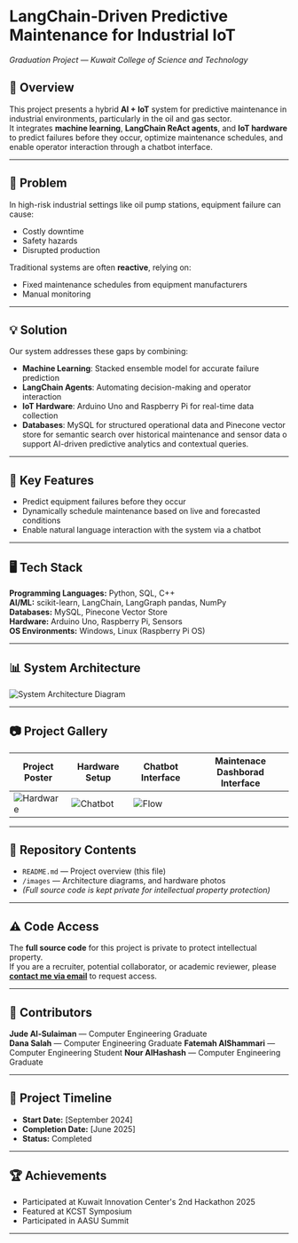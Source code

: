# LangChain-Driven Predictive Maintenance for Industrial IoT  
*Graduation Project — Kuwait College of Science and Technology*

## 📌 Overview
This project presents a hybrid **AI + IoT** system for predictive maintenance in industrial environments, particularly in the oil and gas sector.  
It integrates **machine learning**, **LangChain ReAct agents**, and **IoT hardware** to predict failures before they occur, optimize maintenance schedules, and enable operator interaction through a chatbot interface.

---

## 🚨 Problem
In high-risk industrial settings like oil pump stations, equipment failure can cause:
- Costly downtime
- Safety hazards
- Disrupted production

Traditional systems are often **reactive**, relying on:
- Fixed maintenance schedules from equipment manufacturers
- Manual monitoring

---

## 💡 Solution
Our system addresses these gaps by combining:
- **Machine Learning**: Stacked ensemble model for accurate failure prediction
- **LangChain Agents**: Automating decision-making and operator interaction
- **IoT Hardware**: Arduino Uno and Raspberry Pi for real-time data collection
- **Databases**: MySQL for structured operational data and Pinecone vector store for semantic search over historical maintenance and sensor data o support AI-driven predictive analytics and contextual queries.

---

## 🔑 Key Features
- Predict equipment failures before they occur
- Dynamically schedule maintenance based on live and forecasted conditions
- Enable natural language interaction with the system via a chatbot
  
---

## 🖥️ Tech Stack
**Programming Languages:** Python, SQL, C++  
**AI/ML:** scikit-learn, LangChain, LangGraph pandas, NumPy  
**Databases:** MySQL, Pinecone Vector Store  
**Hardware:** Arduino Uno, Raspberry Pi, Sensors  
**OS Environments:** Windows, Linux (Raspberry Pi OS)  

---

## 📊 System Architecture
![System Architecture Diagram](images/system-architecture.png)  

---

## 📷 Project Gallery
| Project Poster | Hardware Setup | Chatbot Interface | Maintenace Dashborad Interface |
|---|---|---|---|
| ![Hardware](images/hardware.jpg) | ![Chatbot](images/chatbot.png) | ![Flow](images/dataflow.png) |

---

## 📂 Repository Contents
- `README.md` — Project overview (this file)
- `/images` — Architecture diagrams, and hardware photos
- *(Full source code is kept private for intellectual property protection)*

---

## ⚠️ Code Access
The **full source code** for this project is private to protect intellectual property.  
If you are a recruiter, potential collaborator, or academic reviewer, please **[contact me via email](mailto:jalsulaiman3@gmail.com)** to request access.

---

## 👤 Contributors
**Jude Al-Sulaiman** — Computer Engineering Graduate  
**Dana Salah** — Computer Engineering Graduate
**Fatemah AlShammari** — Computer Engineering Student
**Nour AlHashash** — Computer Engineering Graduate  

---

## 📅 Project Timeline
- **Start Date:** [September 2024]
- **Completion Date:** [June 2025]
- **Status:** Completed 

---

## 🏆 Achievements
- Participated at Kuwait Innovation Center's 2nd Hackathon 2025
- Featured at KCST Symposium
- Participated in AASU Summit

---
